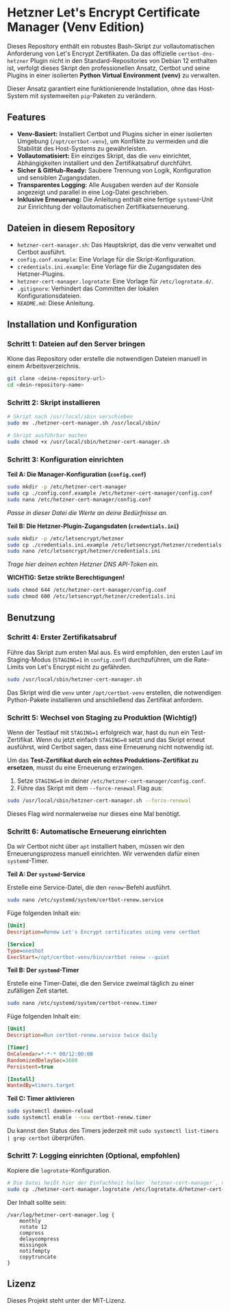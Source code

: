 # Hetzner Let's Encrypt Certificate Manager (Venv Edition)

Dieses Repository enthält ein robustes Bash-Skript zur vollautomatischen Anforderung von Let's Encrypt Zertifikaten. Da das offizielle `certbot-dns-hetzner` Plugin nicht in den Standard-Repositories von Debian 12 enthalten ist, verfolgt dieses Skript den professionellen Ansatz, Certbot und seine Plugins in einer isolierten **Python Virtual Environment (venv)** zu verwalten.

Dieser Ansatz garantiert eine funktionierende Installation, ohne das Host-System mit systemweiten `pip`-Paketen zu verändern.

## Features

* **Venv-Basiert:** Installiert Certbot und Plugins sicher in einer isolierten Umgebung (`/opt/certbot-venv`), um Konflikte zu vermeiden und die Stabilität des Host-Systems zu gewährleisten.
* **Vollautomatisiert:** Ein einziges Skript, das die `venv` einrichtet, Abhängigkeiten installiert und den Zertifikatsabruf durchführt.
* **Sicher & GitHub-Ready:** Saubere Trennung von Logik, Konfiguration und sensiblen Zugangsdaten.
* **Transparentes Logging:** Alle Ausgaben werden auf der Konsole angezeigt und parallel in eine Log-Datei geschrieben.
* **Inklusive Erneuerung:** Die Anleitung enthält eine fertige `systemd`-Unit zur Einrichtung der vollautomatischen Zertifikatserneuerung.

## Dateien in diesem Repository

* `hetzner-cert-manager.sh`: Das Hauptskript, das die venv verwaltet und Certbot ausführt.
* `config.conf.example`: Eine Vorlage für die Skript-Konfiguration.
* `credentials.ini.example`: Eine Vorlage für die Zugangsdaten des Hetzner-Plugins.
* `hetzner-cert-manager.logrotate`: Eine Vorlage für `/etc/logrotate.d/`.
* `.gitignore`: Verhindert das Committen der lokalen Konfigurationsdateien.
* `README.md`: Diese Anleitung.

## Installation und Konfiguration

### Schritt 1: Dateien auf den Server bringen

Klone das Repository oder erstelle die notwendigen Dateien manuell in einem Arbeitsverzeichnis.

```bash
git clone <deine-repository-url>
cd <dein-repository-name>
```

### Schritt 2: Skript installieren

```bash
# Skript nach /usr/local/sbin verschieben
sudo mv ./hetzner-cert-manager.sh /usr/local/sbin/

# Skript ausführbar machen
sudo chmod +x /usr/local/sbin/hetzner-cert-manager.sh
```

### Schritt 3: Konfiguration einrichten

**Teil A: Die Manager-Konfiguration (`config.conf`)**

```bash
sudo mkdir -p /etc/hetzner-cert-manager
sudo cp ./config.conf.example /etc/hetzner-cert-manager/config.conf
sudo nano /etc/hetzner-cert-manager/config.conf
```
*Passe in dieser Datei die Werte an deine Bedürfnisse an.*

**Teil B: Die Hetzner-Plugin-Zugangsdaten (`credentials.ini`)**

```bash
sudo mkdir -p /etc/letsencrypt/hetzner
sudo cp ./credentials.ini.example /etc/letsencrypt/hetzner/credentials.ini
sudo nano /etc/letsencrypt/hetzner/credentials.ini
```
*Trage hier deinen echten Hetzner DNS API-Token ein.*

**WICHTIG: Setze strikte Berechtigungen!**
```bash
sudo chmod 644 /etc/hetzner-cert-manager/config.conf
sudo chmod 600 /etc/letsencrypt/hetzner/credentials.ini
```

## Benutzung

### Schritt 4: Erster Zertifikatsabruf

Führe das Skript zum ersten Mal aus. Es wird empfohlen, den ersten Lauf im Staging-Modus (`STAGING=1` in `config.conf`) durchzuführen, um die Rate-Limits von Let's Encrypt nicht zu gefährden.

```bash
sudo /usr/local/sbin/hetzner-cert-manager.sh
```
Das Skript wird die `venv` unter `/opt/certbot-venv` erstellen, die notwendigen Python-Pakete installieren und anschließend das Zertifikat anfordern.

### Schritt 5: Wechsel von Staging zu Produktion (Wichtig!)

Wenn der Testlauf mit `STAGING=1` erfolgreich war, hast du nun ein Test-Zertifikat. Wenn du jetzt einfach `STAGING=0` setzt und das Skript erneut ausführst, wird Certbot sagen, dass eine Erneuerung nicht notwendig ist.

Um das **Test-Zertifikat durch ein echtes Produktions-Zertifikat zu ersetzen**, musst du eine Erneuerung erzwingen.

1.  Setze `STAGING=0` in deiner `/etc/hetzner-cert-manager/config.conf`.
2.  Führe das Skript mit dem `--force-renewal` Flag aus:

```bash
sudo /usr/local/sbin/hetzner-cert-manager.sh --force-renewal
```
Dieses Flag wird normalerweise nur dieses eine Mal benötigt.

### Schritt 6: Automatische Erneuerung einrichten

Da wir Certbot nicht über `apt` installiert haben, müssen wir den Erneuerungsprozess manuell einrichten. Wir verwenden dafür einen `systemd`-Timer.

**Teil A: Der `systemd`-Service**

Erstelle eine Service-Datei, die den `renew`-Befehl ausführt.
```bash
sudo nano /etc/systemd/system/certbot-renew.service
```
Füge folgenden Inhalt ein:
```ini
[Unit]
Description=Renew Let's Encrypt certificates using venv certbot

[Service]
Type=oneshot
ExecStart=/opt/certbot-venv/bin/certbot renew --quiet

```

**Teil B: Der `systemd`-Timer**

Erstelle eine Timer-Datei, die den Service zweimal täglich zu einer zufälligen Zeit startet.
```bash
sudo nano /etc/systemd/system/certbot-renew.timer
```
Füge folgenden Inhalt ein:
```ini
[Unit]
Description=Run certbot-renew.service twice daily

[Timer]
OnCalendar=*-*-* 00/12:00:00
RandomizedDelaySec=3600
Persistent=true

[Install]
WantedBy=timers.target
```

**Teil C: Timer aktivieren**
```bash
sudo systemctl daemon-reload
sudo systemctl enable --now certbot-renew.timer
```

Du kannst den Status des Timers jederzeit mit `sudo systemctl list-timers | grep certbot` überprüfen.

### Schritt 7: Logging einrichten (Optional, empfohlen)

Kopiere die `logrotate`-Konfiguration.
```bash
# Die Datei heißt hier der Einfachheit halber `hetzner-cert-manager`, nicht `...logrotate`
sudo cp ./hetzner-cert-manager.logrotate /etc/logrotate.d/hetzner-cert-manager
```
Der Inhalt sollte sein:
```
/var/log/hetzner-cert-manager.log {
    monthly
    rotate 12
    compress
    delaycompress
    missingok
    notifempty
    copytruncate
}
```

## Lizenz

Dieses Projekt steht unter der MIT-Lizenz.

